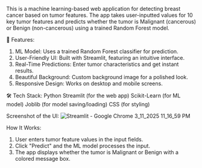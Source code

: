 This is a machine learning-based web application for detecting breast cancer based on tumor features. The app takes user-inputted values for 10 key tumor features and predicts whether the tumor is Malignant (cancerous) or Benign (non-cancerous) using a trained Random Forest model.

🚀 Features:
1. ML Model: Uses a trained Random Forest classifier for prediction.
2. User-Friendly UI: Built with Streamlit, featuring an intuitive interface.
3.  Real-Time Predictions: Enter tumor characteristics and get instant results.
4.  Beautiful Background: Custom background image for a polished look.
5.  Responsive Design: Works on desktop and mobile screens.

🛠️ Tech Stack:
Python
Streamlit (for the web app)
Scikit-Learn (for ML model)
Joblib (for model saving/loading)
CSS (for styling)

Screenshot of the UI:
![Streamlit - Google Chrome 3_11_2025 11_16_59 PM](https://github.com/user-attachments/assets/32d13307-a5a4-456f-8efe-2db3ca16f09f)

How It Works:
1. User enters tumor feature values in the input fields.
2. Click "Predict" and the ML model processes the input.
3. The app displays whether the tumor is Malignant or Benign with a colored message box.

